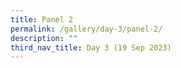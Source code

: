 ```yaml
---
title: Panel 2
permalink: /gallery/day-3/panel-2/
description: ""
third_nav_title: Day 3 (19 Sep 2023)
---
```


